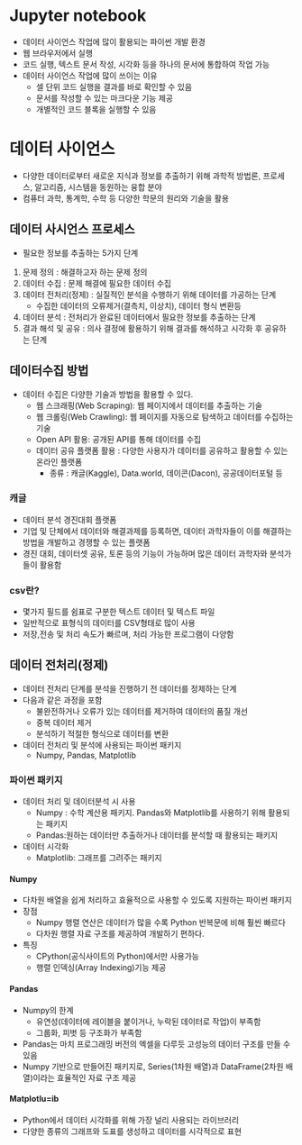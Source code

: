 # Jupyter notebook
* 데이터 사이언스 작업에 많이 활용되는 파이썬 개발 환경
* 웹 브라우저에서 실행
* 코드 실행, 텍스트 문서 작성, 시각화 등을 하나의 문서에 통합하여 작업 가능
* 데이터 사이언스 작업에 많이 쓰이는 이유
    * 셀 단위 코드 실행을 결과를 바로 확인할 수 있음
    * 문서를 작성할 수 있는 마크다운 기능 제공
    * 개별적인 코드 블록을 실행할 수 있음

# 데이터 사이언스
* 다양한 데이터로부터 새로운 지식과 정보를 추출하기 위해 과학적 방법론, 프로세스, 알고리즘, 시스템을 동원하는 융합 분야
* 컴퓨터 과학, 통계학, 수학 등 다양한 학문의 원리와 기술을 활용

## 데이터 사시언스 프로세스
* 필요한 정보를 추출하는 5가지 단계
1. 문제 정의 : 해결하고자 하는 문제 정의
2. 데이터 수집 : 문제 해결에 필요한 데이터 수집
3. 데이터 전처리(정제) : 실질적인 분석을 수행하기 위해 데이터를 가공하는 단계
    * 수집한 데이터의 오류제거(결측치, 이상치), 데이터 형식 변환등
4. 데이터 분석 : 전처리가 완료된 데이터에서 필요한 정보를 추출하는 단계
5. 결과 해석 및 공유 : 의사 결정에 활용하기 위해 결과를 해석하고 시각화 후 공유하는 단계

## 데이터수집 방법
* 데이터 수집은 다양한 기술과 방법을 활용할 수 있다.
    * 웹 스크래핑(Web Scraping): 웹 페이지에서 데이터를 추출하는 기술
    * 웹 크롤링(Web Crawling): 웹 페이지를 자동으로 탐색하고 데이터를 수집하는 기술
    * Open API 활용: 공개된 API를 통해 데이터를 수집
    * 데이터 공유 플랫폼 활용 : 다양한 사용자가 데이터를 공유하고 활용할 수 있는 온라인 플랫폼
        * 종류 : 캐글(Kaggle), Data.world, 데이콘(Dacon), 공공데이터포털 등

### 캐글
* 데이터 분석 경진대회 플랫폼
* 기업 및 단체에서 데이터와 해결과제를 등록하면, 데이터 과학자들이 이를 해결하는 방법을 개발하고 경쟁할 수 있는 플랫폼
* 경진 대회, 데이터셋 공유, 토론 등의 기능이 가능하며 많은 데이터 과학자와 분석가들이 활용함


### csv란?
* 몇가지 필드를 쉼표로 구분한 텍스트 데이터 및 텍스트 파일
* 일반적으로 표형식의 데이터를 CSV형태로 많이 사용
* 저장,전송 및 처리 속도가 빠르며, 처리 가능한 프로그램이 다양함

## 데이터 전처리(정제)
* 데이터 전처리 단계를 분석을 진행하기 전 데이터를 정제하는 단계
* 다음과 같은 과정을 포함
    * 불완전하거나 오류가 있는 데이터를 제거하여 데이터의 품질 개선
    * 중복 데이터 제거
    * 분석하기 적절한 형식으로 데이터를 변환
* 데이터 전처리 및 분석에 사용되는 파이썬 패키지
    * Numpy, Pandas, Matplotlib
### 파이썬 패키지
* 데이터 처리 및 데이터분석 시 사용
    * Numpy : 수학 계산용 패키지. Pandas와 Matplotlib를 사용하기 위해 활용되는 패키지
    * Pandas:원하는 데이터만 추출하거나 데이터를 분석할 때 활용되는 패키지
* 데이터 시각화
    * Matplotlib: 그래프를 그려주는 패키지

#### Numpy
* 다차원 배열을 쉽게 처리하고 효율적으로 사용할 수 있도록 지원하는 파이썬 패키지
* 장점
    * Numpy 행렬 연산은 데이터가 많을 수록 Python 반복문에 비해 훨씬 빠르다
    * 다차원 행렬 자료 구조를 제공하여 개발하기 편하다.
* 특징
    * CPython(공식사이트의 Python)에서만 사용가능
    * 행렬 인덱싱(Array Indexing)기능 제공

#### Pandas
* Numpy의 한계
    * 유연성(데이터에 레이블을 붙이거나, 누락된 데이터로 작업)이 부족함
    * 그룹화, 피벗 등 구조화가 부족함
* Pandas는 마치 프로그래밍 버전의 엑셀을 다루듯 고성능의 데이터 구조를 만들 수 있음
* Numpy 기반으로 만들어진 패키지로, Series(1차원 배열)과 DataFrame(2차원 배열)이라는 효율적인 자료 구조 제공


#### Matplotlu=ib
* Python에서 데이터 시각화를 위해 가장 널리 사용되는 라이브러리
* 다양한 종류의 그래프와 도표를 생성하고 데이터를 시각적으로 표현
